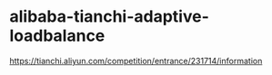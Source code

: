 # alibaba-tianchi-adaptive-loadbalance
https://tianchi.aliyun.com/competition/entrance/231714/information

